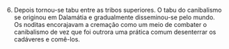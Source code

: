﻿6. Depois tornou-se tabu entre as tribos superiores. O tabu do canibalismo se originou em Dalamátia e gradualmente disseminou-se pelo mundo. Os noditas encorajavam a cremação como um meio de combater o canibalismo de vez que foi outrora uma prática comum desenterrar os cadáveres e comê-los.